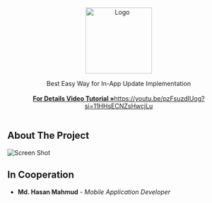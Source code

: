 <br/>
<p align="center">
  <a href="https://github.com/AppBondTech/Easy_InAppUpdate">
    <img src="https://mdhasanmahmud.000webhostapp.com/inappupdate/appbondtech.jpg" alt="Logo" width="150" height="150">
  </a>

  <p align="center">
    Best Easy Way for In-App Update Implementation
    <br/>
    <br/>
    <a href=""><strong> For Details Video Tutorial »</strong>https://youtu.be/pzFsuzdIUog?si=11HHsECNZsHwcjLu </a>
    <br/>
    <br/>
	  
## About The Project

![Screen Shot](https://mdhasanmahmud.000webhostapp.com/inappupdate/eF05z.png)

## In Cooperation

* **Md. Hasan Mahmud** - *Mobile Application Developer*

